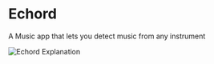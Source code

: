 # Echord
A Music app that lets you detect music from any instrument

![Echord Explanation](https://drive.google.com/drive/folders/1-CmjQf8tTazxC63SF5DOadquxQpDZaHb)
